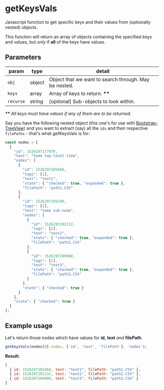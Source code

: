 # getKeysVals
Javascript function to get specific keys and their values from (optionally nested) objects.

This function will return an array of objects containing the specified keys and values, but _only_ if **all** of the keys have values.

## Parameters
| param   | type    | detail |
|---------|---------|--------|
| `obj`     | object  | Object that we want to search through. May be nested. |
| `keys`    | array   | Array of keys to return. <b>**</b> |
| `recurse` | string  | [optional] Sub-objects to look within. |

<i><b>**</b> All keys must have values if any of them are to be returned.</i>

Say you have the following nested object (this one's for use with [Bootstrap-TreeView](https://github.com/jonmiles/bootstrap-treeview)) and you want to extract (say) all the `ids` and their respective `filePaths` - that's what getKeysVals is for:
```javascript
const nodes = [
  {
    "id": 1526297177970,
    "text": "Some top-level item",
    "nodes": [
      {
        "id": 1526297185466,
        "tags": [1],
        "text": "text1",
        "state": { "checked": true, "expanded": true },
        "filePath": "path1.CSV"
      },
      {
        "id": 1526297195199,
        "tags": [1],
        "text": "Some sub-node",
        "nodes": [
          {
            "id": 1526297202132,
            "tags": [1],
            "text": "text2",
            "state": { "checked": true, "expanded": true },
            "filePath": "path2.CSV"
          },
          {
            "id": 1526297209980,
            "tags": [1],
            "text": "text3",
            "state": { "checked": true, "expanded": true },
            "filePath": "path3.CSV"
          }
        ],
        "state": { "checked": true }
      }
    ],
    "state": { "checked": true }
  }
];
```

## Example usage
Let's return those nodes which have values for **id**, **text** _and_ **filePath**.
```javascript
getKeysVals(nodes[0].nodes, ['id', 'text', 'filePath'], 'nodes');
```
**Result:**
```javascript
[
  { id: 1526297185466, text: "text1", filePath: "path1.CSV" },
  { id: 1526297202132, text: "text2", filePath: "path2.CSV" },
  { id: 1526297209980, text: "text3", filePath: "path3.CSV" }
]
```

